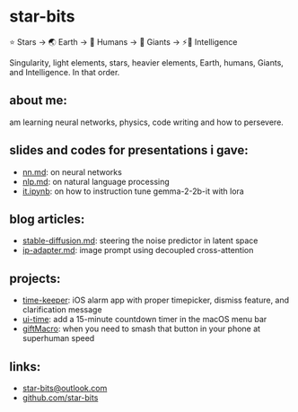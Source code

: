 # star-bits

⭐ Stars → 🌏 Earth → 👫 Humans → 👣 Giants → ⚡🧠 Intelligence

Singularity, light elements, stars, heavier elements, Earth, humans, Giants, and Intelligence. In that order.

## about me:

am learning neural networks, physics, code writing and how to persevere.

## slides and codes for presentations i gave:

- [nn.md](https://github.com/star-bits/sogangparrot/blob/main/nn.md): on neural networks
- [nlp.md](https://github.com/star-bits/sogangparrot/blob/main/nlp.md): on natural language processing
- [it.ipynb](https://colab.research.google.com/github/star-bits/sogangparrot/blob/main/it.ipynb): on how to instruction tune gemma-2-2b-it with lora

## blog articles:

- [stable-diffusion.md](https://github.com/star-bits/blog/blob/main/stable-diffusion.md): steering the noise predictor in latent space
- [ip-adapter.md](https://github.com/star-bits/blog/blob/main/ip-adapter.md): image prompt using decoupled cross-attention

## projects:

- [time-keeper](https://github.com/star-bits/time-keeper): iOS alarm app with proper timepicker, dismiss feature, and clarification message
- [ui-time](https://github.com/star-bits/ui-time): add a 15-minute countdown timer in the macOS menu bar
- [giftMacro](https://github.com/star-bits/giftMacro): when you need to smash that button in your phone at superhuman speed

## links:

- [star-bits@outlook.com](mailto:star-bits@outlook.com)
- [github.com/star-bits](https://github.com/star-bits)
